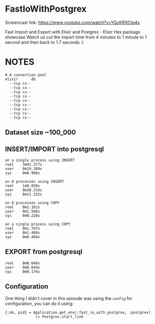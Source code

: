 # FastIoWithPostgrex

Screencast link: https://www.youtube.com/watch?v=YQyKRXCtq4s

Fast Import and Export with Elixir and Postgrex - Elixir Hex package showcase
Watch us cut the import time from 4 minutes to 1 minute to 1 second and then back to 1.7 seconds :)

# NOTES
    # A connection pool
    elixir      db
      --tcp cx--
      --tcp cx--
      --tcp cx--
      --tcp cx--
      --tcp cx--
      --tcp cx--
      --tcp cx--
      --tcp cx--
      --tcp cx--

## Dataset size ~100_000

## INSERT/IMPORT into postgresql

    on a single process using INSERT
    real    3m41.377s
    user    0m29.380s
    sys     0m8.996s

    on 8 processes using INSERT
    real    1m8.839s
    user    0m38.316s
    sys     0m11.332s

    on 8 processes using COPY
    real    0m1.162s
    user    0m1.500s
    sys     0m0.220s

    on a single process using COPY
    real    0m1.747s
    user    0m1.460s
    sys     0m0.460s

## EXPORT from postgresql

    real    0m0.640s
    user    0m0.644s
    sys     0m0.176s

## Configuration

One thing I didn't cover in this episode was using the `config` for configuration, you can do it using:

    {:ok, pid} = Application.get_env(:fast_io_with_postgrex, :postgrex)
                  |> Postgrex.start_link
